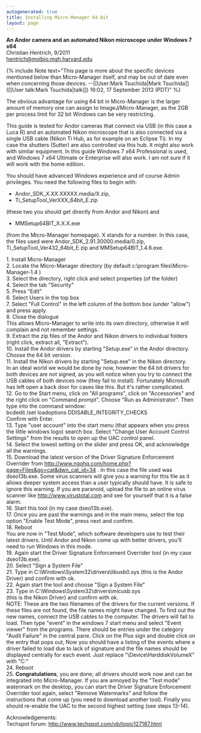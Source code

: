 ```yaml
---
autogenerated: true
title: Installing Micro-Manager 64 bit
layout: page
---
```


**An Andor camera and an automated Nikon microscope under Windows 7
x64**  
Christian Hentrich, 9/2011  
hentrich@molbio.mgh.harvard.edu

{% include Note text="This page is more about the specific devices mentioned below than Micro-Manager itself, and may be out of date even when concerning those devices. --[[User:Mark Tsuchida|Mark Tsuchida]] ([[User talk:Mark Tsuchida|talk]]) 16:02, 17 September 2013 (PDT)" %}

The obvious advantage for using 64 bit in Micro-Manager is the larger
amount of memory one can assign to ImageJ/Micro-Manager, as the 2GB per
process limit for 32 bit Windows can be very restricting.

This guide is tested for Andor cameras that connect via USB (in this
case a Luca R) and an automated Nikon microscope that is also connected
via a single USB cable (Nikon Ti Hub, as for example on an Eclipse Ti).
In my case the shutters (Sutter) are also controlled via this hub. It
might also work with similar equipment. In this guide Windows 7 x64
Professional is used, and Windows 7 x64 Ultimate or Enterprise will also
work. I am not sure if it will work with the home edition.

You should have advanced Windows experience and of course Admin
privileges. You need the following files to begin with:

-   Andor\_SDK\_X.XX.XXXXX.media/X.zip,
-   Ti\_SetupTool\_VerXXX\_64bit\_E.zip

(these two you should get directly from Andor and Nikon) and

-   MMSetup64BIT\_X.X.X.exe

(from the Micro-Manager homepage). X stands for a number. In this case,
the files used were Andor\_SDK\_2.91.30000.media/0.zip,
Ti\_SetupTool\_Ver432\_64bit\_E.zip and MMSetup64BIT\_1.4.6.exe.

1\. Install Micro-Manager  
2. Locate the Micro-Manager directory (by default c:\\program
files\\Micro-Manager-1.4 )  
3. Select the directory, right click and select properties (of the
folder)  
4. Select the tab "Security"  
5. Press "Edit"  
6. Select Users in the top box  
7. Select "Full Control" in the left column of the bottom box (under
"allow") and press apply.  
8. Close the dialogue  
This allows Micro-Manager to write into its own directory, otherwise it
will complain and not remember settings.  
9. Extract the zip files of the Andor and Nikon drivers to individual
folders (right click, extract all, "Extract").  
10. Install the Andor drivers by starting "Setup.exe" in the Andor
directory. Choose the 64 bit version.  
11. Install the Nikon drivers by starting "Setup.exe" in the Nikon
directory.  
In an ideal world we would be done by now, however the 64 bit drivers
for both devices are not signed, as you will notice when you try to
connect the USB cables of both devices now (they fail to install).
Fortunately Microsoft has left open a back door for cases like this. But
it's rather complicated.  
12. Go to the Start menu, click on "All programs", click on
"Accessories" and the right click on "Command prompt". Choose "Run as
Administrator". Then type into the command window:  
bcdedit /set loadoptions DDISABLE\_INTEGRITY\_CHECKS  
Confirm with Enter.  
13. Type "user account" into the start menu (that appears when you press
the little windows logo) search box. Select "Change User Account Control
Settings" from the results to open up the UAC control panel.  
14. Select the lowest setting on the slider and press OK, and
acknowledge all the warnings.  
15. Download the latest version of the Driver Signature Enforcement
Overrider from
<http://www.ngohq.com/home.php?page=Files&go=cat&dwn_cat_id=34> . In
this case the file used was dseo13b.exe. Some virus scanners will give
you a warning for this file as it allows deeper system access than a
user typically should have. It is safe to ignore this warning. If you
are paranoid, upload the file to an online virus scanner like
<http://www.virustotal.com> and see for yourself that it is a false
alarm.  
16. Start this tool (in my case dseo13b.exe).  
17. Once you are past the warnings and in the main menu, select the top
option "Enable Test Mode", press next and confirm.  
18. Reboot  
You are now in "Test Mode", which software developers use to test their
latest drivers. Until Andor and Nikon come up with better drivers,
you'll need to run Windows in this mode.  
19. Again start the Driver Signature Enforcement Overrider tool (in my
case dseo13b.exe).  
20. Select "Sign a System File"  
21. Type in C:\\Windows\\System32\\drivers\\libusb0.sys (this is the
Andor Driver) and confirm with ok.  
22. Again start the tool and choose "Sign a System File"  
23. Type in C:\\Windows\\System32\\drivers\\micusb.sys  
(this is the Nikon Driver) and confirm with ok.  
NOTE: These are the two filenames of the drivers for the current
versions. If these files are not found, the file names might have
changed. To find out the new names, connect the USB cables to the
computer. The drivers will fail to load. Then type "event" in the
windows 7 start menu and select "Event viewer" from the programs. There
should be entries under the category "Audit Failure" in the central
pane. Click on the Plus sign and double click on the entry that pops
out, Now you should have a listing of the events where a driver failed
to load due to lack of signature and the file names should be displayed
centrally for each event. Just replace "\\Device\\HarddiskVolumeX" with
"C:"  
24. Reboot  
25. **Congratulations**, you are done; all drivers should work now and
can be integrated into Micro-Manager. If you are annoyed by the "Test
mode" watermark on the desktop, you can start the Driver Signature
Enforcement Overrider tool again, select "Remove Watermarks" and follow
the instructions that come up (you need to download another tool).
Finally you should re-enable the UAC to the second highest setting (see
steps 13-14).  

Acknowledgements:  
Techspot forum: <http://www.techspot.com/vb/topic127187.html>  

